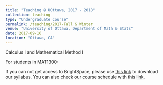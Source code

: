 ```yaml
---
title: "Teaching @ UOttawa, 2017 - 2018"
collection: teaching
type: "Undergraduate course"
permalink: /teaching/2017-Fall & Winter
venue: "University of Ottawa, Department of Math & Stats"
date: 2017-09-16
location: "Ottawa, CA"
---
```



Calculus I and Mathematical Method I

For students in MAT1300:  

If you can not get access to BrightSpace, please use [this link](https://dykuang.github.io/Files/MAT1300F_Syllabus_Winter2018.pdf) to download our syllabus. You can also check
our course schedule with this [link](http://aix1.uottawa.ca/~tkousha/MAT1300W2017.htm).


